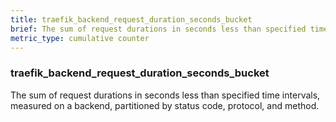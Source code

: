 ```yaml
---
title: traefik_backend_request_duration_seconds_bucket
brief: The sum of request durations in seconds less than specified time intervals, measured on a backend, partitioned by status code, protocol, and method.
metric_type: cumulative counter
---
```

### traefik_backend_request_duration_seconds_bucket

The sum of request durations in seconds less than specified time intervals, measured on a backend, partitioned by status code, protocol, and method.
